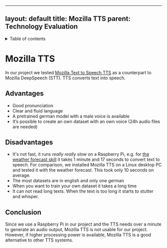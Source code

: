  ---
layout: default
title: Mozilla TTS
parent: Technology Evaluation
---

<details close markdown="block">
  <summary>
    Table of contents
  </summary>
  {: .text-delta }
1. TOC
{:toc}
</details>


# Mozilla TTS
In our project we tested [Mozilla Text to Speech TTS](/pages/knowledge/tts/mozilla-tts) as a counterpart to Mozilla 
DeepSpeech (STT). TTS converts text into speech. 

## Advantages
- Good pronunciation
- Clear and fluid language
- A pretrained german model with a male voice is available
- It’s possible to create an own dataset with an own voice (24h audio files are needed)

## Disadvantages
- It's not fast, it runs *really really slow* on a Raspberry Pi, e.g. for [the weather forecast skill](/pages/skills/weather-forecast) 
  it takes 1 minute and 17 seconds to convert text to speech. For comparison, we installed Mozilla TTS on a Linux 
  desktop PC and tested it with the weather forecast. This took only 10 seconds on average.
- The most datasets are in english and only one german
- When you want to train your own dataset it takes a long time
- It can not read long texts. When the text is too long it starts to stutter and whisper.

## Conclusion
Since we use a Raspberry Pi in our project and the TTS needs over a minute to generate an audio output, Mozilla TTS 
is not usable for our project. However, if higher processing power is available, Mozilla TTS is a good alternative 
to other TTS systems.